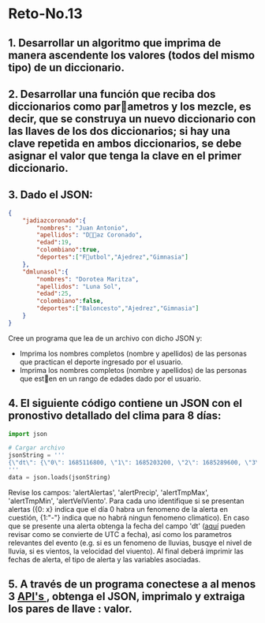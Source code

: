 # Reto-No.13

## 1. Desarrollar un algoritmo que imprima de manera ascendente los valores (todos del mismo tipo) de un diccionario.

## 2. Desarrollar una función que reciba dos diccionarios como parametros y los mezcle, es decir, que se construya un nuevo diccionario con las llaves de los dos diccionarios; si hay una clave repetida en ambos diccionarios, se debe asignar el valor que tenga la clave en el primer diccionario.

## 3. Dado el JSON:
```JSON
{
	"jadiazcoronado":{
		"nombres": "Juan Antonio",
		"apellidos": "Daz Coronado",
		"edad":19,
		"colombiano":true,
		"deportes":["Futbol","Ajedrez","Gimnasia"]
	},
	"dmlunasol":{
		"nombres": "Dorotea Maritza",
		"apellidos": "Luna Sol",
		"edad":25,
		"colombiano":false,
		"deportes":["Baloncesto","Ajedrez","Gimnasia"]
	}
}
```
 Cree un programa que lea de un archivo con dicho JSON y: 
 - Imprima los nombres completos (nombre y apellidos) de las personas que practican el deporte ingresado por el usuario.
 - Imprima los nombres completos (nombre y apellidos) de las personas que esten en un rango de edades dado por el usuario.

## 4. El siguiente código contiene un JSON con el pronostivo detallado del clima para 8 días:

```python
import json

# Cargar archivo
jsonString = '''
{\"dt\": {\"0\": 1685116800, \"1\": 1685203200, \"2\": 1685289600, \"3\": 1685376000, \"4\": 1685462400, \"5\": 1685548800, \"6\": 1685635200, \"7\": 1685721600}, \"sunrise\": {\"0\": 1685097348, \"1\": 1685183745, \"2\": 1685270143, \"3\": 1685356542, \"4\": 1685442942, \"5\": 1685529342, \"6\": 1685615743, \"7\": 1685702145}, \"sunset\": {\"0\": 1685143042, \"1\": 1685229458, \"2\": 1685315875, \"3\": 1685402291, \"4\": 1685488708, \"5\": 1685575124, \"6\": 1685661541, \"7\": 1685747958}, \"moonrise\": {\"0\": 1685118300, \"1\": 1685207460, \"2\": 1685296620, \"3\": 1685385720, \"4\": 1685474880, \"5\": 1685564220, \"6\": 1685653740, \"7\": 1685743500}, \"moonset\": {\"0\": 0, \"1\": 1685164320, \"2\": 1685253000, \"3\": 1685341560, \"4\": 1685430120, \"5\": 1685518740, \"6\": 1685607600, \"7\": 1685696640}, \"moon_phase\": {\"0\": 0.22, \"1\": 0.25, \"2\": 0.28, \"3\": 0.31, \"4\": 0.35, \"5\": 0.38, \"6\": 0.41, \"7\": 0.45}, \"pressure\": {\"0\": 1011, \"1\": 1012, \"2\": 1012, \"3\": 1012, \"4\": 1012, \"5\": 1012, \"6\": 1012, \"7\": 1011}, \"humidity\": {\"0\": 85, \"1\": 61, \"2\": 68, \"3\": 74, \"4\": 84, \"5\": 66, \"6\": 81, \"7\": 82}, \"dew_point\": {\"0\": 23.93, \"1\": 22.5, \"2\": 23.67, \"3\": 23.35, \"4\": 24.22, \"5\": 22.73, \"6\": 23.18, \"7\": 22.93}, \"velViento\": {\"0\": 3.56, \"1\": 5.07, \"2\": 5.38, \"3\": 3.95, \"4\": 4.74, \"5\": 3.75, \"6\": 4.08, \"7\": 5.94}, \"dirViento\": {\"0\": 188, \"1\": 14, \"2\": 21, \"3\": 23, \"4\": 40, \"5\": 330, \"6\": 176, \"7\": 168}, \"wind_gust\": {\"0\": 6.47, \"1\": 8.86, \"2\": 8.95, \"3\": 6.12, \"4\": 7.17, \"5\": 5.4, \"6\": 5.13, \"7\": 9.67}, \"weather\": {\"0\": [{\"id\": 501, \"main\": \"Rain\", \"description\": \"lluvia moderada\", \"icon\": \"10d\"}], \"1\": [{\"id\": 500, \"main\": \"Rain\", \"description\": \"lluvia ligera\", \"icon\": \"10d\"}], \"2\": [{\"id\": 501, \"main\": \"Rain\", \"description\": \"lluvia moderada\", \"icon\": \"10d\"}], \"3\": [{\"id\": 500, \"main\": \"Rain\", \"description\": \"lluvia ligera\", \"icon\": \"10d\"}], \"4\": [{\"id\": 501, \"main\": \"Rain\", \"description\": \"lluvia moderada\", \"icon\": \"10d\"}], \"5\": [{\"id\": 500, \"main\": \"Rain\", \"description\": \"lluvia ligera\", \"icon\": \"10d\"}], \"6\": [{\"id\": 500, \"main\": \"Rain\", \"description\": \"lluvia ligera\", \"icon\": \"10d\"}], \"7\": [{\"id\": 500, \"main\": \"Rain\", \"description\": \"lluvia ligera\", \"icon\": \"10d\"}]}, \"clouds\": {\"0\": 100, \"1\": 82, \"2\": 99, \"3\": 100, \"4\": 100, \"5\": 59, \"6\": 100, \"7\": 100}, \"pop\": {\"0\": 1.0, \"1\": 0.65, \"2\": 0.98, \"3\": 0.86, \"4\": 1.0, \"5\": 0.62, \"6\": 0.93, \"7\": 0.95}, \"prcp\": {\"0\": 40.0, \"1\": 1.65, \"2\": 14.01, \"3\": 5.07, \"4\": 16.55, \"5\": 2.17, \"6\": 2.77, \"7\": 1.73}, \"uvi\": {\"0\": 10.14, \"1\": 12.78, \"2\": 12.73, \"3\": 8.44, \"4\": 0.59, \"5\": 1.0, \"6\": 1.0, \"7\": 1.0}, \"temp.day\": {\"0\": 26.62, \"1\": 30.95, \"2\": 30.17, \"3\": 28.37, \"4\": 27.22, \"5\": 29.78, \"6\": 26.83, \"7\": 26.36}, \"tmpMin\": {\"0\": 25.64, \"1\": 24.64, \"2\": 25.84, \"3\": 25.56, \"4\": 25.72, \"5\": 24.86, \"6\": 25.96, \"7\": 25.47}, \"tmpMax\": {\"0\": 27.16, \"1\": 31.1, \"2\": 30.2, \"3\": 29.5, \"4\": 28.87, \"5\": 29.78, \"6\": 28.96, \"7\": 28.25}, \"temp.night\": {\"0\": 25.67, \"1\": 27.39, \"2\": 26.24, \"3\": 27.2, \"4\": 25.92, \"5\": 27.14, \"6\": 26.56, \"7\": 25.66}, \"temp.eve\": {\"0\": 25.91, \"1\": 28.73, \"2\": 27.42, \"3\": 28.27, \"4\": 27.94, \"5\": 29.29, \"6\": 28.96, \"7\": 28.12}, \"temp.morn\": {\"0\": 26.5, \"1\": 24.64, \"2\": 26.13, \"3\": 25.72, \"4\": 26.04, \"5\": 24.86, \"6\": 25.98, \"7\": 25.57}, \"feels_like.day\": {\"0\": 26.62, \"1\": 34.99, \"2\": 34.96, \"3\": 32.03, \"4\": 30.67, \"5\": 33.62, \"6\": 29.45, \"7\": 26.36}, \"feels_like.night\": {\"0\": 26.56, \"1\": 30.98, \"2\": 26.24, \"3\": 30.62, \"4\": 26.84, \"5\": 30.16, \"6\": 26.56, \"7\": 26.45}, \"feels_like.eve\": {\"0\": 26.85, \"1\": 32.49, \"2\": 30.94, \"3\": 31.8, \"4\": 31.51, \"5\": 33.17, \"6\": 32.64, \"7\": 31.18}, \"feels_like.morn\": {\"0\": 26.5, \"1\": 25.48, \"2\": 26.13, \"3\": 26.62, \"4\": 26.04, \"5\": 25.73, \"6\": 25.98, \"7\": 26.4}, \"date\": {\"0\": 1685098800000, \"1\": 1685185200000, \"2\": 1685271600000, \"3\": 1685358000000, \"4\": 1685444400000, \"5\": 1685530800000, \"6\": 1685617200000, \"7\": 1685703600000}, \"main\": {\"0\": \"Rain\", \"1\": \"Rain\", \"2\": \"Rain\", \"3\": \"Rain\", \"4\": \"Rain\", \"5\": \"Rain\", \"6\": \"Rain\", \"7\": \"Rain\"}, \"description\": {\"0\": \"lluvia moderada\", \"1\": \"lluvia ligera\", \"2\": \"lluvia moderada\", \"3\": \"lluvia ligera\", \"4\": \"lluvia moderada\", \"5\": \"lluvia ligera\", \"6\": \"lluvia ligera\", \"7\": \"lluvia ligera\"}, \"icono\": {\"0\": \"10d\", \"1\": \"10d\", \"2\": \"10d\", \"3\": \"10d\", \"4\": \"10d\", \"5\": \"10d\", \"6\": \"10d\", \"7\": \"10d\"}, \"alertPrecip\": {\"0\": \"X\", \"1\": \"-\", \"2\": \"-\", \"3\": \"-\", \"4\": \"-\", \"5\": \"-\", \"6\": \"-\", \"7\": \"-\"}, \"alertAlertas\": {\"0\": \"-\", \"1\": \"-\", \"2\": \"-\", \"3\": \"-\", \"4\": \"-\", \"5\": \"-\", \"6\": \"-\", \"7\": \"-\"}, \"alertVelViento\": {\"0\": \"-\", \"1\": \"-\", \"2\": \"X\", \"3\": \"-\", \"4\": \"-\", \"5\": \"-\", \"6\": \"-\", \"7\": \"-\"}, \"alertTmpMax\": {\"0\": \"-\", \"1\": \"-\", \"2\": \"-\", \"3\": \"-\", \"4\": \"-\", \"5\": \"X\", \"6\": \"-\", \"7\": \"-\"}, \"alertTmpMin\": {\"0\": \"-\", \"1\": \"X\", \"2\": \"-\", \"3\": \"-\", \"4\": \"-\", \"5\": \"-\", \"6\": \"-\", \"7\": \"-\"}, \"recomendaciones\": {\"lluvias\": \"Realice una revisi\\u00f3n y limpieza a la red de desague y canales existentes ENTER8 Cuente con una estaci\\u00f3n de bombeo, que debe estar ubicada en el punto m\\u00e1s bajo del predio. Aseg\\u00farese de encender y probar el sistema de bombeo al menos una vez al mes y hacer un mantenimiento mensual al equipo de bombeoENTER8 Los productos alojados en zonas de almacenamiento deben mantenersen sobre estibas - estanterias, con el fin de que no entren en contacto directo con el agua.\", \"vientos\": \"-\", \"temperatura\": \"-\"}}
'''
data = json.loads(jsonString)
```

Revise los campos: 'alertAlertas', 'alertPrecip', 'alertTmpMax', 'alertTmpMin', 'alertVelViento'. Para cada uno identifique si se presentan alertas ({0: x} indica que el día 0 habra un fenomeno de la alerta en cuestión, {1:"-"} indica que no habrá ningun fenomeno climatico). En caso que se presente una alerta obtenga la fecha del campo 'dt' ([aquí](https://stackoverflow.com/questions/3682748/converting-unix-timestamp-string-to-readable-date) pueden revisar como se convierte de UTC a fecha), así como los parametros relevantes del evento (e.g. si es un fenomeno de lluvias, busqye el nivel de lluvia, si es vientos, la velocidad del viuento). Al final deberá imprimir las fechas de alerta, el tipo de alerta y las variables asociadas.

## 5. A través de un programa conectese a al menos 3 [API's ](https://apipheny.io/free-api/), obtenga el JSON, imprimalo y extraiga los pares de llave : valor.
